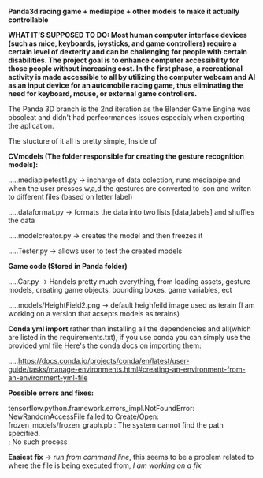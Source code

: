 **Panda3d racing game + mediapipe + other models to make it actually controllable**

**WHAT IT'S SUPPOSED TO DO:
Most human computer interface devices (such as mice, keyboards, joysticks, and game controllers) require a certain level of dexterity and can be challenging for people with certain disabilities. The project goal is to enhance computer accessibility for those people without increasing cost. In the first phase, a recreational activity is made accessible to all by utilizing the computer webcam and AI as an input device for an automobile racing game, thus eliminating the need for keyboard, mouse, or external game controllers.**


The Panda 3D branch is the 2nd iteration as the Blender Game Engine was obsoleat and didn't had perfeormances issues especialy when exporting the aplication.

The stucture of it all is pretty simple, Inside of 

**CVmodels (The folder responsible for creating the gesture recognition models):**

.....mediapipetest1.py -> incharge of data colection, runs mediapipe and when the user presses w,a,d the gestures are converted to json and writen to different files (based on  letter label)

.....dataformat.py -> formats the data into two lists [data,labels] and shuffles the data 

.....modelcreator.py -> creates the model and then freezes it

.....Tester.py -> allows user to test the created models
  
  
**Game code (Stored in Panda folder)**

.....Car.py -> Handels pretty much everything, from loading assets, gesture models, creating game objects, bounding boxes, game variables, ect

.....models/HeightField2.png -> default heighfeild image used as terain (I am working on a version that acsepts models as terains)


**Conda yml import** rather than installing all the dependencies and all(which are listed in the requirements.txt), if you use conda you can simply use the provided yml file
Here's the conda docs on importing them:

.....https://docs.conda.io/projects/conda/en/latest/user-guide/tasks/manage-environments.html#creating-an-environment-from-an-environment-yml-file

**Possible errors and fixes:**

  tensorflow.python.framework.errors_impl.NotFoundError: NewRandomAccessFile failed to Create/Open: frozen_models/frozen_graph.pb : The system cannot find the path specified.    
  ; No such process

  **Easiest fix** -> *run from command line*, this seems to be a problem related to where the file is being executed from, *I am working on a fix*


